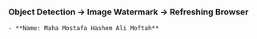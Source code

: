 ### **Object Detection -> Image Watermark -> Refreshing Browser**
    
    - **Name: Maha Mostafa Hashem Ali Moftah**
